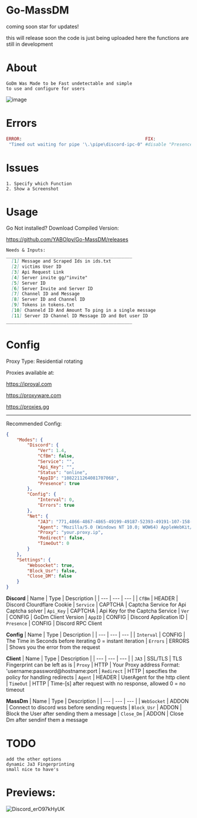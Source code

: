 # Go-MassDM
coming soon star for updates!


this will release soon the code is just being uploaded here
the functions are still in development

# About
```
GoDm Was Made to be Fast undetectable and simple
to use and configure for users
```

![image](https://user-images.githubusercontent.com/110062350/224491173-12451501-2e97-4670-bdee-8eb821010e7c.png)

# Errors
```ruby
ERROR:                                               FIX:
 "Timed out waiting for pipe '\.\pipe\discord-ipc-0" #disable "Presence" in config.json

```

# Issues
```
1. Specify which Function
2. Show a Screenshot
```
# Usage

Go Not installed? 
Download Compiled Version:

https://github.com/YABOIpy/Go-MassDM/releases
```md
Needs & Inputs:
________________________________________________
  [1] Message and Scraped Ids in ids.txt
  [2] victims User ID
  [3] Api Request Link
  [4] Server invite gg/"invite"
  [5] Server ID
  [6] Server Invite and Server ID
  [7] Channel ID and Message
  [8] Server ID and Channel ID
  [9] Tokens in tokens.txt
  [10] Channeld ID And Amount To ping in a single message 
  [11] Server ID Channel ID Message ID and Bot user ID
________________________________________________

```

# Config


Proxy Type: Residential rotating


Proxies available at:


https://iproyal.com


https://proxyware.com


https://proxies.gg

_____________
Recommended Config:
```json
{
    "Modes": {
        "Discord": {
            "Ver": 1.4,
            "CfBm": false,
            "Service": "",
            "Api_Key": "",
            "Status": "online",
            "AppID": "1082211264081707068",
            "Presence": true
        },
        "Config": {
            "Interval": 0,
            "Errors": true
        },
        "Net": {
            "JA3": "771,4866-4867-4865-49199-49187-52393-49191-107-158-52392-49200-103-49196-49192-159-49188-49195-255,0-11-10-35-16-22-23-13-43-45-51-21,29-23-30-25-24,0-1-2",
            "Agent": "Mozilla/5.0 (Windows NT 10.0; WOW64) AppleWebKit/537.36 (KHTML, like Gecko) discord/1.0.9006 Chrome/91.0.4472.164 Electron/13.6.6 Safari/537.36",
            "Proxy": "your.proxy.ip",
            "Redirect": false,
            "TimeOut": 0
        }
    },
    "Settings": {
        "Websocket": true,
        "Block_Usr": false,
        "Close_DM": false
    }
}


```

**Discord**
| Name | Type | Description | 
| ---  | ---  | ---         |
| `CfBm` | HEADER | Discord Clourdflare Cookie 
| `Service` | CAPTCHA | Captcha Service for Api Captcha solver
| `Api_Key` | CAPTCHA | Api Key for the Captcha Service
| `Ver` | CONFIG | GoDm Client Version
| `AppID` | CONFIG | Discord Application ID 
| `Presence` | CONFIG | Discord RPC Client


**Config**
| Name | Type | Description | 
| ---  | ---  | ---         |
| `Interval` | CONFIG | The Time in Seconds before iterating 0 = instant iteration
| `Errors` | ERRORS | Shows you the error from the request


**Client**
| Name | Type | Description | 
| ---  | ---  | ---         |
| `JA3` | SSL/TLS | TLS Fingerprint can be left as is
| `Proxy` | HTTP | Your Proxy address Format: 'username:password@hostname:port
| `Redirect` | HTTP | specifies the policy for handling redirects
| `Agent` | HEADER | UserAgent for the http client
| `TimeOut` | HTTP | Time-[s] after request with no response, allowed 0 = no timeout

**MassDm**
| Name | Type | Description | 
| ---  | ---  | ---         |
| `WebSocket` | ADDON | Connect to discord wss before sending requests
| `Block_Usr` | ADDON | Block the User after sending them a message
| `Close_Dm` | ADDON | Close Dm after sendinf them a message
</p>

# TODO
```
add the other options
dynamic Ja3 Fingerprinting
small nice to have's

```

# Previews:

![Discord_erO97kHyUK](https://user-images.githubusercontent.com/110062350/224490994-3dee64da-ca1c-4bc8-b563-6c06b2194b40.gif)

